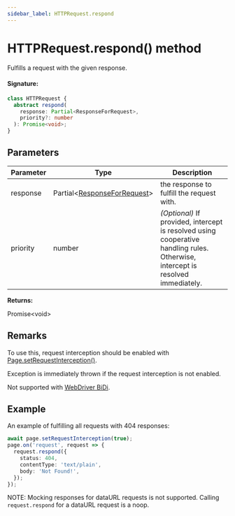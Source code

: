 ```yaml
---
sidebar_label: HTTPRequest.respond
---
```


# HTTPRequest.respond() method

Fulfills a request with the given response.

#### Signature:

```typescript
class HTTPRequest {
  abstract respond(
    response: Partial<ResponseForRequest>,
    priority?: number
  ): Promise<void>;
}
```

## Parameters

| Parameter | Type                                                                   | Description                                                                                                                     |
| --------- | ---------------------------------------------------------------------- | ------------------------------------------------------------------------------------------------------------------------------- |
| response  | Partial&lt;[ResponseForRequest](./puppeteer.responseforrequest.md)&gt; | the response to fulfill the request with.                                                                                       |
| priority  | number                                                                 | _(Optional)_ If provided, intercept is resolved using cooperative handling rules. Otherwise, intercept is resolved immediately. |

**Returns:**

Promise&lt;void&gt;

## Remarks

To use this, request interception should be enabled with [Page.setRequestInterception()](./puppeteer.page.setrequestinterception.md).

Exception is immediately thrown if the request interception is not enabled.

Not supported with [WebDriver BiDi](https://pptr.dev/faq#q-what-is-the-status-of-cross-browser-support).

## Example

An example of fulfilling all requests with 404 responses:

```ts
await page.setRequestInterception(true);
page.on('request', request => {
  request.respond({
    status: 404,
    contentType: 'text/plain',
    body: 'Not Found!',
  });
});
```

NOTE: Mocking responses for dataURL requests is not supported. Calling `request.respond` for a dataURL request is a noop.
